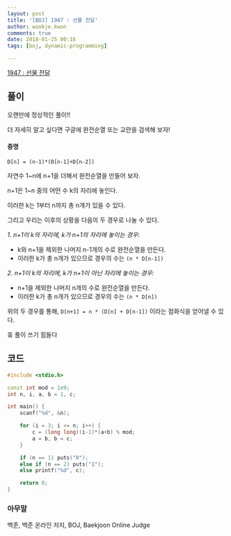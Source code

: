 ```yaml
---
layout: post
title: '[BOJ] 1947 : 선물 전달'
author: wookje.kwon
comments: true
date: 2018-01-25 00:16
tags: [boj, dynamic-programming]

---
```


[1947 : 선물 전달](https://www.acmicpc.net/problem/1947)

## 풀이

오랜만에 정상적인 풀이!!

더 자세히 알고 싶다면 구글에 완전순열 또는 교란을 검색해 보자!

#### 증명

`D[n] = (n-1)*(D[n-1]+D[n-2])`

자연수 1~n에 n+1을 더해서 완전순열을 만들어 보자.

n+1은 1~n 중의 어떤 수 k의 자리에 놓인다.

이러한 k는 1부터 n까지 총 n개가 있을 수 있다.

그리고 우리는 이후의 상황을 다음의 두 경우로 나눌 수 있다.

*1. n+1이 k의 자리에, k가 n+1의 자리에 놓이는 경우:*

- k와 n+1을 제외한 나머지 n-1개의 수로 완전순열을 만든다.  
- 이러한 k가 총 n개가 있으므로 경우의 수는 `(n * D[n-1])`

*2. n+1이 k의 자리에, k가 n+1이 아닌 자리에 놓이는 경우:*

- n+1을 제외한 나머지 n개의 수로 완전순열을 만든다.  
- 이러한 k가 총 n개가 있으므로 경우의 수는 `(n * D[n])`

위의 두 경우를 통해, `D[n+1] = n * (D[n] + D[n-1])` 이라는 점화식을 얻어낼 수 있다.

휴 풀이 쓰기 힘들다

## 코드

```cpp
#include <stdio.h>

const int mod = 1e9;
int n, i, a, b = 1, c;

int main() {
	scanf("%d", &n);

	for (i = 3; i <= n; i++) {
		c = (long long)(i-1)*(a+b) % mod;
		a = b, b = c;
	}

	if (n == 1) puts("0");
	else if (n == 2) puts("1");
	else printf("%d", c);

	return 0;
}
```

### 아무말  
백준, 백준 온라인 저지, BOJ, Baekjoon Online Judge

